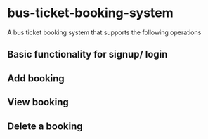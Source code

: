 # bus-ticket-booking-system
A bus ticket booking system that supports the following operations

## Basic functionality for signup/ login

## Add booking

## View booking

## Delete a booking
